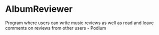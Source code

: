 # AlbumReviewer

Program where users can write music reviews as well as read and leave comments on reviews from other users - Podium
